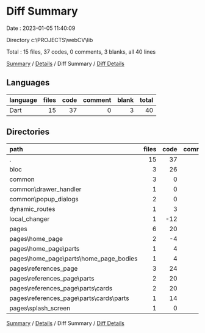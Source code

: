 # Diff Summary

Date : 2023-01-05 11:40:09

Directory c:\\PROJECTS\\webCV\\lib

Total : 15 files,  37 codes, 0 comments, 3 blanks, all 40 lines

[Summary](results.md) / [Details](details.md) / Diff Summary / [Diff Details](diff-details.md)

## Languages
| language | files | code | comment | blank | total |
| :--- | ---: | ---: | ---: | ---: | ---: |
| Dart | 15 | 37 | 0 | 3 | 40 |

## Directories
| path | files | code | comment | blank | total |
| :--- | ---: | ---: | ---: | ---: | ---: |
| . | 15 | 37 | 0 | 3 | 40 |
| bloc | 3 | 26 | 0 | 6 | 32 |
| common | 3 | 0 | -1 | 0 | -1 |
| common\\drawer_handler | 1 | 0 | -1 | 0 | -1 |
| common\\popup_dialogs | 2 | 0 | 0 | 0 | 0 |
| dynamic_routes | 1 | 3 | 1 | 1 | 5 |
| local_changer | 1 | -12 | 0 | -4 | -16 |
| pages | 6 | 20 | 0 | 1 | 21 |
| pages\\home_page | 2 | -4 | 0 | -1 | -5 |
| pages\\home_page\\parts | 1 | 4 | 0 | 1 | 5 |
| pages\\home_page\\parts\\home_page_bodies | 1 | 4 | 0 | 1 | 5 |
| pages\\references_page | 3 | 24 | 0 | 3 | 27 |
| pages\\references_page\\parts | 2 | 20 | 0 | 2 | 22 |
| pages\\references_page\\parts\\cards | 2 | 20 | 0 | 2 | 22 |
| pages\\references_page\\parts\\cards\\parts | 1 | 14 | 0 | 2 | 16 |
| pages\\splash_screen | 1 | 0 | 0 | -1 | -1 |

[Summary](results.md) / [Details](details.md) / Diff Summary / [Diff Details](diff-details.md)